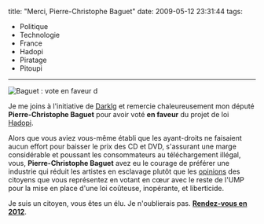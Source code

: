 title: "Merci, Pierre-Christophe Baguet"
date: 2009-05-12 23:31:44
tags:
  - Politique
  - Technologie
  - France
  - Hadopi
  - Piratage
  - Pitoupi
---

![Baguet&nbsp;: vote en faveur d](/images/)

Je me joins à l'initiative de [Darklg](//darklg.me/2009/05/merci-michel-herbillon/?utm_source=feedburner&amp;utm_medium=feed&amp;utm_campaign=Feed%3A%20darklg%20%28Darklg%20-%20Int%C3%A9gration%2C%20d%C3%A9veloppement%20web%2C%20SEO%2C%20caf%C3%A9ine%29) et remercie chaleureusement mon député **Pierre-Christophe Baguet** pour avoir voté **en faveur** du projet de loi [Hadopi](/blog/tag/Hadopi/).

Alors que vous aviez vous-même établi que les ayant-droits ne faisaient aucun effort pour baisser le prix des CD et DVD, s'assurant une marge considérable et poussant les consommateurs au téléchargement illégal, vous, **Pierre-Christophe Baguet** avez eu le courage de préférer une industrie qui réduit les artistes en esclavage plutôt que les [opinions](/blog/courrier-adresse-ce-matin-a-pc-baguet/) des citoyens que vous représentez en votant en cœur avec le reste de l'UMP pour la mise en place d'une loi coûteuse, inopérante, et liberticide.

Je suis un citoyen, vous êtes un élu.
Je n'oublierais pas. [**Rendez-vous en 2012**](http://www2.assemblee-nationale.fr/decouvrir-l-assemblee/role-et-pouvoirs-de-l-assemblee-nationale/le-depute/l-election-des-deputes).
